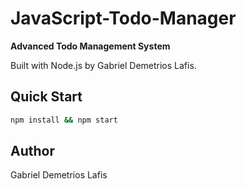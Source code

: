 # JavaScript-Todo-Manager

**Advanced Todo Management System**

Built with Node.js by Gabriel Demetrios Lafis.

## Quick Start
```bash
npm install && npm start
```

## Author
Gabriel Demetrios Lafis

